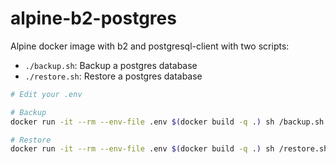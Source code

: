 # alpine-b2-postgres

Alpine docker image with b2 and postgresql-client with two scripts:

- `./backup.sh`: Backup a postgres database
- `./restore.sh`: Restore a postgres database

```sh
# Edit your .env

# Backup
docker run -it --rm --env-file .env $(docker build -q .) sh /backup.sh

# Restore
docker run -it --rm --env-file .env $(docker build -q .) sh /restore.sh
```
